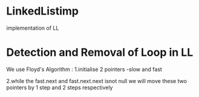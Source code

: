 # LinkedListimp
implementation of LL

# Detection and Removal of Loop in LL
We use Floyd's Algorithm :
1.initialise 2 pointers -slow and fast

2.while the fast.next and fast.next.next isnot null we will move these two pointers by 1 step and 2 steps respectively

